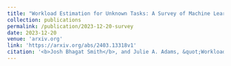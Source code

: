 ```yaml
---
title: "Workload Estimation for Unknown Tasks: A Survey of Machine Learning Under Distribution Shift"
collection: publications
permalink: /publication/2023-12-20-survey
date: 2023-12-20
venue: 'arxiv.org'
link: 'https://arxiv.org/abs/2403.13318v1'
citation: '<b>Josh Bhagat Smith</b>, and Julie A. Adams, &quot;Workload estimation for unknown tasks: A survey of machine learning under distribution shift,&quot; 2024 (In Review)'
---
```

